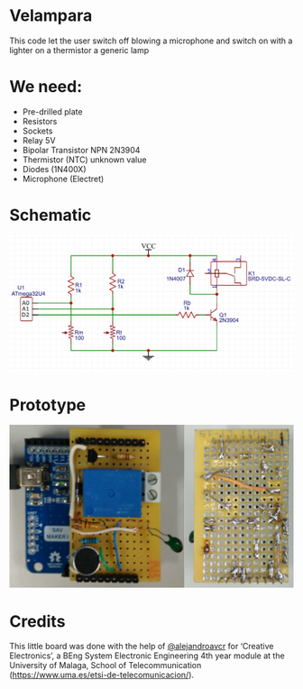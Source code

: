 # Velampara
This code let the user switch off blowing a microphone and switch on with a lighter on a thermistor a generic lamp

# We need:
* Pre-drilled plate
* Resistors
* Sockets
* Relay 5V
* Bipolar Transistor NPN 2N3904
* Thermistor (NTC) unknown value
* Diodes (1N400X)
* Microphone (Electret)

# Schematic
![](https://github.com/Mickyleitor/Velampara/blob/master/Schematic.PNG)

# Prototype
![](https://github.com/Mickyleitor/Velampara/blob/master/Photo-Prototype.jpg)

# Credits
This little board was done with the help of [@alejandroavcr](https://github.com/alejandroavcr) for ‘Creative Electronics’, a BEng System Electronic Engineering 4th year module at the University of Malaga, School of Telecommunication (https://www.uma.es/etsi-de-telecomunicacion/).
